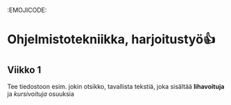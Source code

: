 :EMOJICODE:
# Ohjelmistotekniikka, harjoitustyö:+1:
## Viikko 1

Tee tiedostoon esim. jokin otsikko, tavallista tekstiä, joka sisältää **lihavoituja** 
ja *kursivoituja* osuuksia


